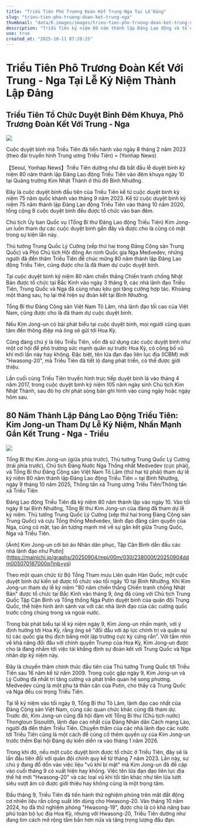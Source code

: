 ```yaml
---
title: "Triều Tiên Phô Trương Đoàn Kết Trung-Nga Tại Lễ Đảng"
slug: "trieu-tien-pho-truong-doan-ket-trung-nga"
thumbnail: "data/6.images/images/trieu-tien-pho-truong-doan-ket-trung-nga.webp"
description: "Triều Tiên kỷ niệm 80 năm thành lập Đảng Lao động và tổ chức duyệt binh đêm khuya, có sự tham dự của các lãnh đạo cấp cao Trung Quốc, Nga và Việt Nam, nhằm củng cố đoàn kết và phô trương vũ khí mới."
use: true
created_at: "2025-10-11 07:28:25"
---
```


# Triều Tiên Phô Trương Đoàn Kết Với Trung - Nga Tại Lễ Kỷ Niệm Thành Lập Đảng

## Triều Tiên Tổ Chức Duyệt Binh Đêm Khuya, Phô Trương Đoàn Kết Với Trung - Nga

![](/images/20251011-00504103-yonh-000-2-view.webp)

Cuộc duyệt binh mà Triều Tiên đã tiến hành vào ngày 8 tháng 2 năm 2023 (theo đài truyền hình Trung ương Triều Tiên) = (Yonhap News)

【Seoul, Yonhap News】Triều Tiên dường như đã bắt đầu lễ duyệt binh kỷ niệm 80 năm thành lập Đảng Lao động Triều Tiên vào đêm khuya ngày 10 tại Quảng trường Kim Nhật Thành ở thủ đô Bình Nhưỡng.

Đây là cuộc duyệt binh đầu tiên của Triều Tiên kể từ cuộc duyệt binh kỷ niệm 75 năm quốc khánh vào tháng 9 năm 2023. Kể từ cuộc duyệt binh kỷ niệm 75 năm thành lập Đảng Lao động Triều Tiên vào tháng 10 năm 2020, tổng cộng 8 cuộc duyệt binh đều được tổ chức vào ban đêm.

Chủ tịch Ủy ban Quốc vụ (Tổng Bí thư Đảng Lao động Triều Tiên) Kim Jong-un luôn tham dự các cuộc duyệt binh gần đây và được cho là cũng có mặt trong sự kiện lần này.

Thủ tướng Trung Quốc Lý Cường (xếp thứ hai trong Đảng Cộng sản Trung Quốc) và Phó Chủ tịch Hội đồng An ninh Quốc gia Nga Medvedev, những người đã đến thăm Triều Tiên để chúc mừng 80 năm thành lập Đảng Lao động Triều Tiên, cũng được cho là đã tham dự cuộc duyệt binh.

Tại cuộc duyệt binh kỷ niệm 80 năm chiến thắng Chiến tranh chống Nhật Bản được tổ chức tại Bắc Kinh vào ngày 3 tháng 9, các nhà lãnh đạo Triều Tiên, Trung Quốc và Nga đã cùng nhau kêu gọi tăng cường hợp tác. Khoảng một tháng sau, họ lại thể hiện sự đoàn kết tại Bình Nhưỡng.

Tổng Bí thư Đảng Cộng sản Việt Nam Tô Lâm, nhà lãnh đạo tối cao của Việt Nam, cũng được cho là đã tham dự cuộc duyệt binh.

Nếu Kim Jong-un có bài phát biểu tại cuộc duyệt binh, mọi người cũng quan tâm đến thông điệp mà ông sẽ gửi tới Hoa Kỳ.

Cũng đáng chú ý là liệu Triều Tiên, vốn đã sử dụng các cuộc duyệt binh như một cơ hội để phô trương sức mạnh quân sự trước Hoa Kỳ, có công bố vũ khí mới lần này hay không. Đặc biệt, tên lửa đạn đạo liên lục địa (ICBM) mới "Hwasong-20", mà Triều Tiên đã tiết lộ đang phát triển, có thể được giới thiệu.

Lần cuối cùng Triều Tiên truyền hình trực tiếp duyệt binh là vào tháng 4 năm 2017, trong cuộc duyệt binh kỷ niệm 105 năm ngày sinh Chủ tịch Kim Nhật Thành, sau đó họ chỉ phát sóng bản ghi hình vào cùng ngày hoặc ngày hôm sau.

## 80 Năm Thành Lập Đảng Lao Động Triều Tiên: Kim Jong-un Tham Dự Lễ Kỷ Niệm, Nhấn Mạnh Gắn Kết Trung - Nga - Triều

![](/images/20251010-00000073-mai-000-1-view.webp)

Tổng Bí thư Kim Jong-un (giữa phía trước), Thủ tướng Trung Quốc Lý Cường (trái phía trước), Chủ tịch Đảng Nước Nga Thống nhất Medvedev (cực phải), và Tổng Bí thư Đảng Cộng sản Việt Nam Tô Lâm (thứ hai từ phải) tham dự lễ kỷ niệm 80 năm thành lập Đảng Lao động Triều Tiên = tại Bình Nhưỡng, ngày 9 tháng 10 năm 2025, Thông tấn xã Trung ương Triều Tiên/Thông tấn xã Triều Tiên

Đảng Lao động Triều Tiên đã kỷ niệm 80 năm thành lập vào ngày 10. Vào tối ngày 9 tại Bình Nhưỡng, Tổng Bí thư Kim Jong-un của đảng đã tham dự lễ kỷ niệm. Thủ tướng Trung Quốc Lý Cường (xếp thứ hai trong Đảng Cộng sản Trung Quốc) và cựu Tổng thống Medvedev, lãnh đạo đảng cầm quyền của Nga, cũng có mặt, tạo ấn tượng mạnh mẽ về sự gắn kết giữa Trung Quốc, Nga và Triều Tiên.

[Ảnh] Kim Jong-un cởi bỏ áo Nhân dân phục, Tập Cận Bình dẫn đầu các nhà lãnh đạo như Putin](https://mainichi.jp/graphs/20250904/mpj/00m/030/238000f/20250904ddm005070167000p?inb=ys)

Theo một quan chức từ Bộ Tổng Tham mưu Liên quân Hàn Quốc, một cuộc duyệt binh dự kiến sẽ được tổ chức vào tối ngày 10 tại Bình Nhưỡng. Khi Kim Jong-un tham dự lễ kỷ niệm "80 năm chiến thắng Chiến tranh chống Nhật Bản" được tổ chức tại Bắc Kinh vào tháng 9, ông đã cùng với Chủ tịch Trung Quốc Tập Cận Bình và Tổng thống Nga Putin duyệt binh của quân đội Trung Quốc, thể hiện hình ảnh sánh vai với các nhà lãnh đạo của các cường quốc trước công chúng trong và ngoài nước.

Trong bài phát biểu tại lễ kỷ niệm ngày 9, Kim Jong-un nhấn mạnh, với ý định hướng tới Hoa Kỳ, rằng ông sẽ "đối đầu với áp lực chính trị và quân sự từ các quốc gia thù địch bằng một lập trường cực kỳ cứng rắn". Với tầm nhìn về khả năng đối đầu với chính quyền Trump của Hoa Kỳ, Kim Jong-un được cho là đang nhắm tới việc tái khẳng định sự đoàn kết với Trung Quốc và Nga nhân dịp kỷ niệm này.

Đây là chuyến thăm chính thức đầu tiên của Thủ tướng Trung Quốc tới Triều Tiên sau 16 năm kể từ năm 2009. Trong cuộc gặp ngày 9, Kim Jong-un và Lý Cường đã nhất trí tăng cường và phát triển quan hệ song phương. Medvedev cũng là một phụ tá thân cận của Putin, cho thấy cả Trung Quốc và Nga đều coi trọng Triều Tiên.

Tại lễ kỷ niệm vào tối ngày 9, Tổng Bí thư Tô Lâm, lãnh đạo cao nhất của Đảng Cộng sản Việt Nam, cùng các quan chức khác cũng đã tham dự. Trước đó, Kim Jong-un cũng đã hội đàm với Tổng Bí thư (Chủ tịch nước) Thongloun Sisoulith, lãnh đạo cao nhất của Đảng Nhân dân Cách mạng Lào, người đã đến thăm Triều Tiên. Chuyến thăm của các nhà lãnh đạo các nước tới Triều Tiên cũng là một cách để củng cố thêm quyền uy của Kim Jong-un trước thềm Đại hội Đảng dự kiến diễn ra vào tháng 1 năm 2026.

Trong khi đó, nếu một cuộc duyệt binh được tổ chức ở Triều Tiên, đây sẽ là lần đầu tiên đối với quân đội chính quy kể từ tháng 7 năm 2023. Lần này, sự chú ý đang đổ dồn vào việc liệu "vũ khí bí mật" mà Kim Jong-un đã đề cập vào cuối tháng 9 có xuất hiện hay không. Việc tên lửa đạn đạo liên lục địa thế hệ mới "Hwasong-20" và các loại vũ khí tối tân khác như tên lửa lướt siêu vượt âm có được giới thiệu hay không cũng là một trọng tâm.

Đầu tháng 9, Triều Tiên đã tiến hành thử nghiệm phóng trên mặt đất động cơ nhiên liệu rắn công suất lớn dùng cho Hwasong-20. Vào tháng 10 năm 2024, họ đã thử nghiệm phóng "Hwasong-19", được cho là có khả năng bao phủ toàn bộ lục địa Hoa Kỳ, nhưng với Hwasong-20, Triều Tiên dường như đang tìm cách mở rộng tầm bắn hơn nữa và tăng trọng lượng đầu đạn.